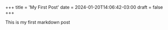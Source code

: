 +++
title = 'My First Post'
date = 2024-01-20T14:06:42-03:00
draft = false
+++

This is my first markdown post
